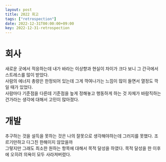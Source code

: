 ```yaml
---
layout: post
title: 2022 회고
tags: ["retrospection"]
date: 2022-12-31T00:00:00+09:00
key: 2022-12-31-retrospection
---
```


# 회사

새로운 곳에서 적응하는데 내가 바라는 이상향과 현실이 차이가 크다 보니 그 간극에서 스트레스를 많이 받았다.\
사람의 에너지 총량은 한정되어 있는데 그게 깍여나가는 느낌이 많이 들면서 열정도 깍일 때가 있었다.\
사람마다 기준점을 다른데 기준점을 높게 정해놓고 행동하게 하는 것 자체가 바람직하는건가라는 생각에 대해서 고민이 많아졌다.

# 개발

추구하는 것을 설득을 못하는 것은 나의 잘못으로 생각해야하는데 그러지를 못했다. 조르기만하고 다그친 한해이지 않았을까\
그렇지만 그래도 최소한 원하는 항목에 대해서 목적 달성을 하였다. 목적 달성을 한 이후에 오히려 의욕이 모두 사라져버렸다.

